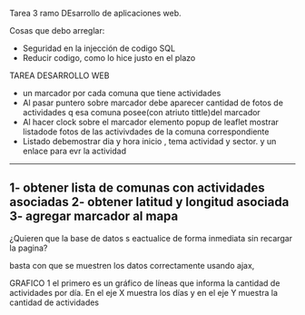 Tarea 3 ramo DEsarrollo de aplicaciones web.

Cosas que debo arreglar:
- Seguridad en la injección de codigo SQL
- Reducir codigo, como lo hice justo en el plazo

TAREA DESARROLLO WEB
- un marcador por cada comuna que tiene actividades
- Al pasar puntero sobre marcador debe aparecer cantidad de fotos de actividades q esa comuna posee(con atriuto tittle)del marcador
- Al hacer clock sobre el marcador  elemento popup  de leaflet mostrar listadode fotos de las activivdades de la comuna correspondiente 
- Listado debemostrar  dia y hora inicio , tema actividad y sector. y un enlace para evr la actividad 

-------------------------
1- obtener lista de comunas con actividades asociadas
2- obtener latitud y longitud asociada
3- agregar marcador al mapa
------------------------------------
¿Quieren que la base de datos s eactualice de forma inmediata sin recargar la pagina?

 basta con que se muestren los datos correctamente usando ajax,



 GRAFICO 1
 el primero es un gráfico de líneas que informa la cantidad de actividades
por día. En el eje X muestra los días y en el eje Y muestra la cantidad de actividades